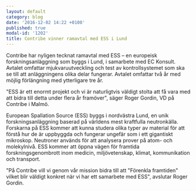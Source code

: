 ```yaml
---
layout: default
category: blog
date: '2016-12-02 14:22 +0100'
published: true
modal-id: '1202'
title: Contribe vinner ramavtal med ESS i Lund
---
```

Contribe har nyligen tecknat ramavtal med ESS – en europeisk forskningsanläggning som
byggs i Lund, i samarbete med EC Konsult. Avtalet omfattar mjukvaruutveckling och test av kontrollsystemet som ska se till att anläggningens olika delar fungerar. Avtalet omfattar två år med möjlig förlängning med ytterligare tre år. 

"ESS är ett enormt projekt och vi är naturligtvis väldigt stolta att få vara med att bidra till detta under flera år framöver", säger Roger Gordin, VD på Contribe i Malmö. 

European Spallation Source (ESS) byggs i nordvästra Lund, en unik forskningsanläggning baserad på världens mest kraftfulla neutronkälla. Forskarna på ESS kommer att kunna studera olika typer av material för att förstå hur de är uppbyggda och fungerar ungefär som i ett gigantiskt mikroskop. Neutroner används för att analysera prover på atom- och molekylnivå. ESS kommer att öppna vägen för framtida forskningsgenombrott inom medicin, miljövetenskap, klimat, kommunikation och transport. 

"På Contribe vill vi genom vår mission bidra till att "Förenkla framtiden" vilket blir väldigt konkret när vi har ett samarbete med ESS", avslutar Roger Gordin.

